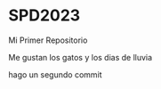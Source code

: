 # SPD2023

Mi Primer Repositorio

Me gustan los gatos y los dias de lluvia

hago un segundo commit 
